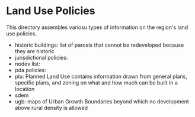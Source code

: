 # Land Use Policies

This directory assembles variosu types of information on the region's land use policies. 

* historic buildings: list of parcels that cannot be redeveloped because they are historic
* jurisdictional policies: 
* nodev list:
* pda policies:
* plu: Planned Land Use contains information drawn from general plans, specific plans, and zoning on what and how much can be built in a location
* sdem
* ugb: maps of Urban Growth Boundaries beyond which no development above rural density is allowed
